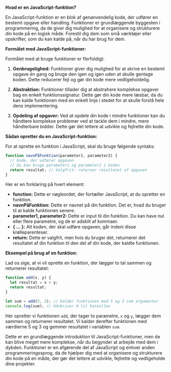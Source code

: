 **Hvad er en JavaScript-funktion?**

En JavaScript-funktion er en blok af genanvendelig kode, der udfører en bestemt opgave eller handling. Funktioner er grundlæggende byggesten i programmering, da de giver dig mulighed for at organisere og strukturere din kode på en logisk måde. Forestil dig dem som små værktøjer eller opskrifter, som du kan kalde på, når du har brug for dem.

**Formålet med JavaScript-funktioner:**

Formålet med at bruge funktioner er flerfoldigt:

1. **Genbrugelighed:** Funktioner giver dig mulighed for at skrive en bestemt opgave én gang og bruge den igen og igen uden at skulle gentage koden. Dette reducerer fejl og gør din kode mere vedligeholdelig.

2. **Abstraktion:** Funktioner tillader dig at abstrahere komplekse opgaver bag en enkelt funktionssignatur. Dette gør din kode mere læsbar, da du kan kalde funktionen med en enkelt linje i stedet for at skulle forstå hele dens implementering.

3. **Opdeling af opgaver:** Ved at opdele din kode i mindre funktioner kan du håndtere komplekse problemer ved at tackle dem i mindre, mere håndterbare bidder. Dette gør det lettere at udvikle og fejlrette din kode.

**Sådan opretter du en JavaScript-funktion:**

For at oprette en funktion i JavaScript, skal du bruge følgende syntaks:

```javascript
function navnPåFunktion(parameter1, parameter2) {
  // Kode, der udfører opgaven
  // Du kan bruge parameter1 og parameter2 i koden
  return resultat; // Valgfrit: returner resultatet af opgaven
}
```

Her er en forklaring på hvert element:

- **function:** Dette er nøgleordet, der fortæller JavaScript, at du opretter en funktion.
- **navnPåFunktion:** Dette er navnet på din funktion. Det er, hvad du bruger til at kalde funktionen senere.
- **parameter1, parameter2:** Dette er input til din funktion. Du kan have nul eller flere parametre, og de er adskilt af kommaer.
- **{ ... }:** Alt koden, der skal udføre opgaven, går indeni disse krølleparenteser.
- **return:** Dette er valgfrit, men hvis du bruger det, returnerer det resultatet af din funktion til den del af din kode, der kaldte funktionen.

**Eksempel på brug af en funktion:**

Lad os sige, at vi vil oprette en funktion, der lægger to tal sammen og returnerer resultatet:

```javascript
function add(x, y) {
  let resultat = x + y;
  return resultat;
}

let sum = add(5, 3); // Kalder funktionen med 5 og 3 som argumenter
console.log(sum); // Udskriver 8 til konsollen
```

Her opretter vi funktionen `add`, der tager to parametre, `x` og `y`, lægger dem sammen og returnerer resultatet. Vi kalder derefter funktionen med værdierne 5 og 3 og gemmer resultatet i variablen `sum`.

Dette er en grundlæggende introduktion til JavaScript-funktioner, men de kan blive meget mere komplekse, når du begynder at arbejde med dem i dybden. Funktioner er en afgørende del af JavaScript og enhver anden programmeringssprog, da de hjælper dig med at organisere og strukturere din kode på en måde, der gør det lettere at udvikle, fejlrette og vedligeholde dine projekter.